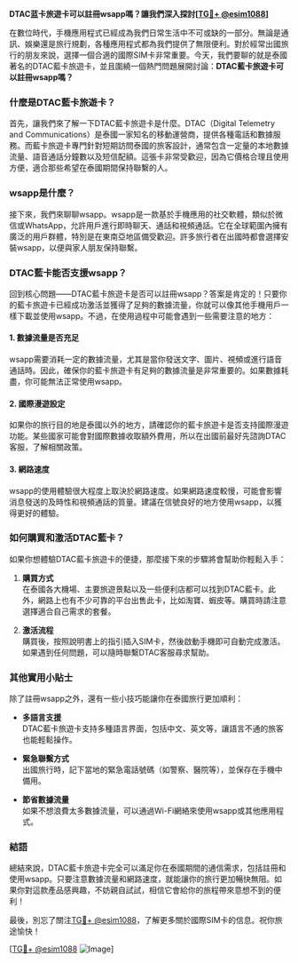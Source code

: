 **DTAC蓝卡旅遊卡可以註冊wsapp嗎？讓我們深入探討[[TG💪+ @esim1088](https://t.me/s/esim1088)]**

在數位時代，手機應用程式已經成為我們日常生活中不可或缺的一部分。無論是通訊、娛樂還是旅行規劃，各種應用程式都為我們提供了無限便利。對於經常出國旅行的朋友來說，選擇一個合適的國際SIM卡非常重要。今天，我們要聊的就是泰國著名的DTAC藍卡旅遊卡，並且圍繞一個熱門問題展開討論：**DTAC藍卡旅遊卡可以註冊wsapp嗎？**

### 什麼是DTAC藍卡旅遊卡？

首先，讓我們來了解一下DTAC藍卡旅遊卡是什麼。DTAC（Digital Telemetry and Communications）是泰國一家知名的移動運營商，提供各種電話和數據服務。而藍卡旅遊卡專門針對短期訪問泰國的旅客設計，通常包含一定量的本地數據流量、語音通話分鐘數以及短信配額。這張卡非常受歡迎，因為它價格合理且使用方便，適合那些希望在泰國期間保持聯繫的人。

### wsapp是什麼？

接下來，我們來聊聊wsapp。wsapp是一款基於手機應用的社交軟體，類似於微信或WhatsApp，允許用戶進行即時聊天、通話和視頻通話。它在全球範圍內擁有廣泛的用戶群體，特別是在東南亞地區備受歡迎。許多旅行者在出國時都會選擇安裝wsapp，以便與家人朋友保持聯繫。

### DTAC藍卡能否支援wsapp？

回到核心問題——DTAC藍卡旅遊卡是否可以註冊wsapp？答案是肯定的！只要你的藍卡旅遊卡已經成功激活並獲得了足夠的數據流量，你就可以像其他手機用戶一樣下載並使用wsapp。不過，在使用過程中可能會遇到一些需要注意的地方：

#### 1. **數據流量是否充足**
wsapp需要消耗一定的數據流量，尤其是當你發送文字、圖片、視頻或進行語音通話時。因此，確保你的藍卡旅遊卡有足夠的數據流量是非常重要的。如果數據耗盡，你可能無法正常使用wsapp。

#### 2. **國際漫遊設定**
如果你的旅行目的地是泰國以外的地方，請確認你的藍卡旅遊卡是否支持國際漫遊功能。某些國家可能會對國際數據收取額外費用，所以在出國前最好先諮詢DTAC客服，了解相關政策。

#### 3. **網路速度**
wsapp的使用體驗很大程度上取決於網路速度。如果網路速度較慢，可能會影響消息發送的及時性和視頻通話的質量。建議在信號良好的地方使用wsapp，以獲得更好的體驗。

### 如何購買和激活DTAC藍卡？

如果你想體驗DTAC藍卡旅遊卡的便捷，那麼接下來的步驟將會幫助你輕鬆入手：

1. **購買方式**  
   在泰國各大機場、主要旅遊景點以及一些便利店都可以找到DTAC藍卡。此外，網路上也有不少可靠的平台出售此卡，比如淘寶、蝦皮等。購買時請注意選擇適合自己需求的套餐。

2. **激活流程**  
   購買後，按照說明書上的指引插入SIM卡，然後啟動手機即可自動完成激活。如果遇到任何問題，可以隨時聯繫DTAC客服尋求幫助。

### 其他實用小貼士

除了註冊wsapp之外，還有一些小技巧能讓你在泰國旅行更加順利：

- **多語言支援**  
  DTAC藍卡旅遊卡支持多種語言界面，包括中文、英文等，讓語言不通的旅客也能輕鬆操作。

- **緊急聯繫方式**  
  出國旅行時，記下當地的緊急電話號碼（如警察、醫院等），並保存在手機中備用。

- **節省數據流量**  
  如果不想浪費太多數據流量，可以通過Wi-Fi網絡來使用wsapp或其他應用程式。

### 結語

總結來說，DTAC藍卡旅遊卡完全可以滿足你在泰國期間的通信需求，包括註冊和使用wsapp。只要注意數據流量和網路速度，就能讓你的旅行更加暢快無阻。如果你對這款產品感興趣，不妨親自試試，相信它會給你的旅程帶來意想不到的便利！

最後，別忘了關注[TG💪+ @esim1088](https://t.me/s/esim1088)，了解更多關於國際SIM卡的信息。祝你旅途愉快！

[[TG💪+ @esim1088](https://t.me/s/esim1088) ![Image](https://i.postimg.cc/4NQfJmqS/Snipaste-2025-05-13-00-14-12.png)]